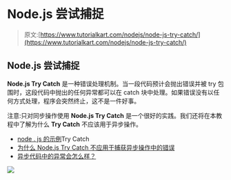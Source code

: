 # Node.js 尝试捕捉

> 原文:[https://www.tutorialkart.com/nodejs/node-js-try-catch/](https://www.tutorialkart.com/nodejs/node-js-try-catch/)

## Node.js 尝试捕捉

**Node.js Try Catch** 是一种错误处理机制。当一段代码预计会抛出错误并被 try 包围时，这段代码中抛出的任何异常都可以在 catch 块中处理。如果错误没有以任何方式处理，程序会突然终止，这不是一件好事。

注意:只对同步操作使用 **Node.js Try Catch** 是一个很好的实践。我们还将在本教程中了解为什么 **Try Catch** 不应该用于异步操作。

*   [node . js 的示例](#Example)Try Catch
*   [为什么 Node.js Try Catch 不应用于捕获异步操作中的错误](#Try-Catch-Not-For-Asynchronous-Operations)
*   [异步代码中的异常会怎么样？](#exceptions-in-asynchronous-code)

[![](../Images/925da31b32d6bc3827932f6c8afb11bb.png)](https://www.tutorialkart.com/)